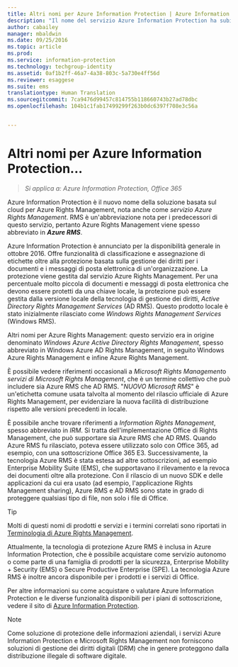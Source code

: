 ```yaml
---
title: Altri nomi per Azure Information Protection | Azure Information Protection
description: "Il nome del servizio Azure Information Protection ha subito molte modifiche ed è possibile che si conosca il servizio con il nome precedente."
author: cabailey
manager: mbaldwin
ms.date: 09/25/2016
ms.topic: article
ms.prod: 
ms.service: information-protection
ms.technology: techgroup-identity
ms.assetid: 0af1b2ff-46a7-4a38-803c-5a730e4ff56d
ms.reviewer: esaggese
ms.suite: ems
translationtype: Human Translation
ms.sourcegitcommit: 7ca9476d99457c814755b118660743b27ad78dbc
ms.openlocfilehash: 104b1c1fab17499299f263b0dc6397f708e3c56a


---
```



# Altri nomi per Azure Information Protection...

>*Si applica a: Azure Information Protection, Office 365*

Azure Information Protection è il nuovo nome della soluzione basata sul cloud per Azure Rights Management, nota anche come *servizio Azure Rights Management*. RMS è un'abbreviazione nota per i predecessori di questo servizio, pertanto Azure Rights Management viene spesso abbreviato in ***Azure RMS***.

Azure Information Protection è annunciato per la disponibilità generale in ottobre 2016. Offre funzionalità di classificazione e assegnazione di etichette oltre alla protezione basata sulla gestione dei diritti per i documenti e i messaggi di posta elettronica di un'organizzazione. La protezione viene gestita dal servizio Azure Rights Management. Per una percentuale molto piccola di documenti e messaggi di posta elettronica che devono essere protetti da una chiave locale, la protezione può essere gestita dalla versione locale della tecnologia di gestione dei diritti, *Active Directory Rights Management Services* (AD RMS). Questo prodotto locale è stato inizialmente rilasciato come *Windows Rights Management Services* (Windows RMS).

Altri nomi per Azure Rights Management: questo servizio era in origine denominato *Windows Azure Active Directory Rights Management*, spesso abbreviato in Windows Azure AD Rights Management, in seguito Windows Azure Rights Management e infine Azure Rights Management.

È possibile vedere riferimenti occasionali a *Microsoft Rights Management*o *servizi di Microsoft Rights Management*, che è un termine collettivo che può includere sia Azure RMS che AD RMS.  "*NUOVO Microsoft RMS*" è un'etichetta comune usata talvolta al momento del rilascio ufficiale di Azure Rights Management, per evidenziare la nuova facilità di distribuzione rispetto alle versioni precedenti in locale.

È possibile anche trovare riferimenti a *Information Rights Management*, spesso abbreviato in *IRM*. Si tratta dell'implementazione Office di Rights Management, che può supportare sia Azure RMS che AD RMS. Quando Azure RMS fu rilasciato, poteva essere utilizzato solo con Office 365, ad esempio, con una sottoscrizione Office 365 E3. Successivamente, la tecnologia Azure RMS è stata estesa ad altre sottoscrizioni, ad esempio Enterprise Mobility Suite (EMS), che supportavano il rilevamento e la revoca dei documenti oltre alla protezione. Con il rilascio di un nuovo SDK e delle applicazioni da cui era usato (ad esempio, l'applicazione Rights Management sharing), Azure RMS e AD RMS sono state in grado di proteggere qualsiasi tipo di file, non solo i file di Office. 

> [!TIP]
> Molti di questi nomi di prodotti e servizi e i termini correlati sono riportati in [Terminologia di Azure Rights Management](../get-started/terminology.md).

Attualmente, la tecnologia di protezione Azure RMS è inclusa in Azure Information Protection, che è possibile acquistare come servizio autonomo o come parte di una famiglia di prodotti per la sicurezza, Enterprise Mobility + Security (EMS) o Secure Productive Enterprise (SPE). La tecnologia Azure RMS è inoltre ancora disponibile per i prodotti e i servizi di Office.

Per altre informazioni su come acquistare o valutare Azure Information Protection e le diverse funzionalità disponibili per i piani di sottoscrizione, vedere il sito di [Azure Information Protection](https://www.microsoft.com/en-us/cloud-platform/azure-information-protection).

> [!NOTE]
> Come soluzione di protezione delle informazioni aziendali, i servizi Azure Information Protection e Microsoft Rights Management non forniscono soluzioni di gestione dei diritti digitali (DRM) che in genere proteggono dalla distribuzione illegale di software digitale. 




<!--HONumber=Sep16_HO4-->



